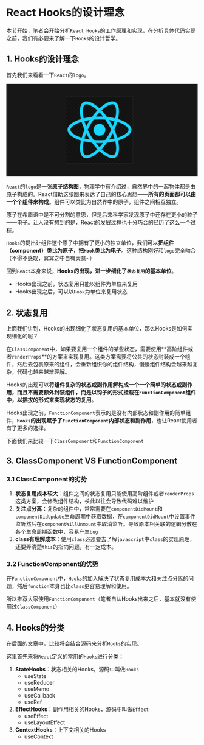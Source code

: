 # React Hooks的设计理念

本节开始，笔者会开始分析`React Hooks`的工作原理和实现，在分析具体代码实现之前，我们有必要来了解一下`Hooks`的设计哲学。



## 1. Hooks的设计理念

首先我们来看看一下`React`的`logo`。

![reactLogo](./images/reactLogo.jpg)

`React`的`logo`是一张**原子结构图**，物理学中有介绍过，自然界中的一起物体都是由原子构成的。React借助这张图来表达了自己的核心思想——**所有的页面都可以由一个个组件来构成**。组件可以类比为自然界中的原子，组件之间相互独立。

原子在希腊语中是不可分割的意思，但是后来科学家发现原子中还存在更小的粒子——电子。让人没有想到的是，React的发展过程也十分巧合的经历了这么一个过程。

`Hooks`的提出让组件这个原子中拥有了更小的独立单位，我们可以**把组件（component）类比为原子，把`Hook`类比为电子**。这种结构刚好和`logo`完全吻合（不得不感叹，冥冥之中自有天意~）

回到`React`本身来说，**Hooks的出现，进一步细化了`状态复用`的基本单位**。

- Hooks出现之前，状态复用只能以组件为单位来复用
- Hooks出现之后，可以以`Hook`为单位来复用状态



## 2. 状态复用

上面我们讲到，Hooks的出现细化了状态复用的基本单位，那么Hooks是如何实现细化的呢？

在`ClassComponent`中，如果要复用一个组件的某些状态，需要使用**高阶组件或者`renderProps`**的方案来实现复用。这类方案需要将公共的状态封装成一个组件，然后去包裹原来的组件，会重新组织你的组件结构，慢慢组件结构会越来越复杂，代码也越来越难理解。

Hooks的出现可以**将组件复杂的状态或副作用解构成一个一个简单的状态或副作用，而且不需要额外封装组件，而是以钩子的形式挂载在`FunctionComponent`组件中，以插拔的形式来实现状态的复用**。



Hooks出现之前，`FunctionComponent`表示的是没有内部状态和副作用的简单组件，**`Hooks`的出现赋予了`FunctionComponent`内部状态和副作用**，也让React使用者有了更多的选择。

下面我们来比较一下`ClassComponent`和`FunctionComponent`



## 3. ClassComponent VS FunctionComponent

### 3.1 ClassComponent的劣势

1. **状态复用成本较大**：组件之间的状态复用只能使用高阶组件或者`renderProps`这类方案，会修改组件结构，长此以往会导致代码难以维护
2. **关注点分离**：复杂的组件中，常常需要在`componentDidMount`和`componentDidUpdate`生命周期中获取数据，在`componentDidMount`中设置事件监听然后在`componentWillUnmount`中取消监听。导致原本相关联的逻辑分散在各个生命周期函数中，容易产生`bug`
3. **class有理解成本**：使用`class`必须要去了解`javascript`中`class`的实现原理，还要弄清楚`this`的指向问题，有一定成本。



### 3.2 FunctionComponent的优势

在`FunctionComponent`中，`Hooks`的加入解决了状态复用成本大和关注点分离的问题，然后`function`本身也比`class`更容易理解和使用。

所以推荐大家使用`FunctionComponent`（笔者自从Hooks出来之后，基本就没有使用过`ClassComponent`）



## 4. Hooks的分类

在后面的文章中，比较将会结合源码来分析`Hooks`的实现。

这里首先来将`React`定义的常用的`Hooks`进行分类：

1. **StateHooks**：状态相关的Hooks，源码中叫做`Hooks`
   - useState
   - useReducer
   - useMemo
   - useCallback
   - useRef
2. **EffectHooks**：副作用相关的Hooks，源码中叫做`Effect`
   - useEffect
   - useLayoutEffect
3. **ContextHooks**：上下文相关的Hooks
   - useContext

